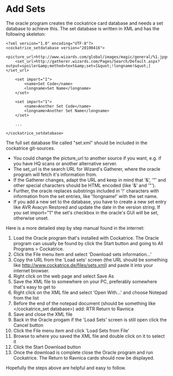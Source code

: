 Add Sets
===

The oracle program creates the cockatrice card database and needs a set database to achieve this.
The set database is written in XML and has the following skeleton:

```
<?xml version="1.0" encoding="UTF-8"?>
<cockatrice_setdatabase version="20100416">
	<picture_url>http://www.wizards.com/global/images/magic/general/%1.jpg</picture_url>
	<set_url>http://gatherer.wizards.com/Pages/Search/Default.aspx?output=spoiler&amp;method=text&amp;set=[&quot;!longname!&quot;]</set_url>

	<set import="1">
		<name>Set Code</name>
		<longname>Set Name</longname>
	</set>

	<set import="1">
		<name>Another Set Code</name>
		<longname>Another Set Name</longname>
	</set>

	...

</cockatrice_setdatabase>
```

The full set database file called "set.xml" should be included in the cockatrice git-sources.

* You could change the picture_url to another source if you want, e.g. if you have HQ scans or another alternative server.
* The set_url is the search URL for Wizard's Gatherer, where the oracle program will fetch it's information from.
* If the Gatherer changes, adapt the URL and keep in mind that '&', '"' and other special characters should be HTML encoded (like '&amp;' and '&quot;').
* Further, the oracle replaces substrings included in '!' characters with information from the set entries, like '!longname!' with the set name.
* If you add a new set to the database, you have to create a new set entry like
	<set import="1">
		<name>AVR</name>
		<longname>Avacyn Restored</longname>
	</set>
and update the date in the version string. If you set import="1" the set's checkbox in the oracle's GUI will be set, otherwise unset.


Here is a more detailed step by step manual found in the internet:

1. Load the Oracle program that's installed with Cockatrice. The Oracle program can usually be found by click the Start button and going to All Programs > Cockatrice.
2. Click the File menu item and select 'Download sets information...'
3. Copy the URL from the 'Load sets' screen (the URL should be something like http://www.cockatrice.de/files/sets.xml) and paste it into your internet browser.
4. Right click on the web page and select Save As
5. Save the XML file to somewhere on your PC, preferably somewhere that's easy to get to
6. Right click on the XML file and select 'Open With...' and choose Notepad from the list
7. Before the end of the notepad document (should be something like </cockatrice_set database>) add:
    <set import="1">
	<name>RTR</name>
	<longname>Return to Ravnica</longname>
    </set>
8. Save and close the XML file
9. Back in the Oracle progam if the 'Load Sets' screen is still open click the Cancel button
10. Click the File menu item and click 'Load Sets from File'
11. Browse to where you saved the XML file and double click on it to select it
12. Click the Start Download button
13. Once the download is complete close the Oracle program and run Cockatrice. The Return to Ravnica cards should now be displayed.

Hopefully the steps above are helpful and easy to follow.